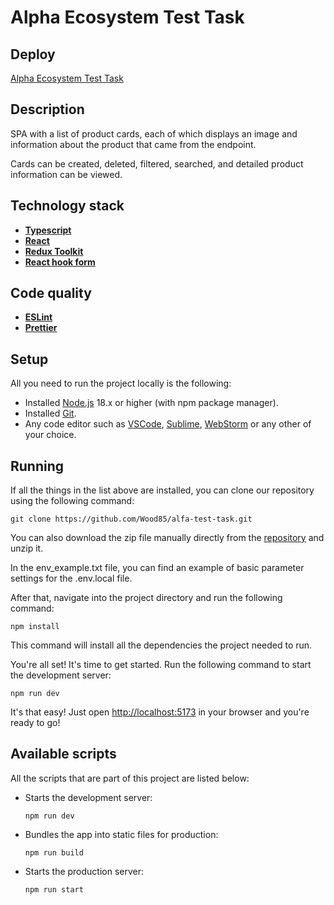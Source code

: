 # Alpha Ecosystem Test Task

## Deploy

[Alpha Ecosystem Test Task](https://Wood85.github.io/alfa-test-task)

## Description

SPA with a list of product cards, each of which displays an image and information about the product that came from the endpoint.

Cards can be created, deleted, filtered, searched, and detailed product information can be viewed.

## Technology stack

- **[Typescript](https://www.typescriptlang.org/)**
- **[React](https://react.dev/)** 
- **[Redux Toolkit](https://redux-toolkit.js.org/)**
- **[React hook form](https://www.react-hook-form.com/)**

## Code quality

- **[ESLint](https://eslint.org/)**
- **[Prettier](https://prettier.io/)**

## Setup

All you need to run the project locally is the following:

- Installed [Node.js](https://nodejs.org/en/) 18.x or higher (with npm package manager).
- Installed [Git](https://git-scm.com/).
- Any code editor such as [VSCode](https://code.visualstudio.com/), [Sublime](https://www.sublimetext.com/), [WebStorm](https://www.jetbrains.com/webstorm/) or any other of your choice.

## Running

If all the things in the list above are installed, you can clone our repository using the following command:

```
git clone https://github.com/Wood85/alfa-test-task.git
```

You can also download the zip file manually directly from the [repository](https://github.com/Wood85/alfa-test-task.git) and unzip it.

In the env_example.txt file, you can find an example of basic parameter settings for the .env.local file.

After that, navigate into the project directory and run the following command:

```
npm install
```

This command will install all the dependencies the project needed to run.


You're all set! It's time to get started. Run the following command to start the development server:

```
npm run dev
```

It's that easy! Just open [http://localhost:5173](http://localhost:5173) in your browser and you're ready to go!

## Available scripts

All the scripts that are part of this project are listed below:

- Starts the development server:

  ```
  npm run dev
  ```

- Bundles the app into static files for production:

  ```
  npm run build
  ```

- Starts the production server:

  ```
  npm run start
	```